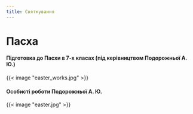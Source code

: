 ```yaml
---
title: Святкування
---
```


# Пасха

#### Підготовка до Пасхи в 7-х класах (під керівництвом Подорожньої А. Ю.)

{{< image "easter_works.jpg" >}}

#### Особисті роботи Подорожньої А. Ю.

{{< image "easter.jpg" >}}

